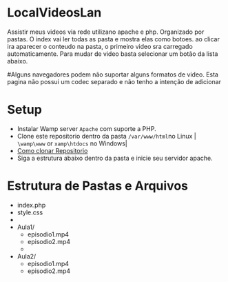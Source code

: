# LocalVideosLan
Assistir meus videos via rede utilizano apache  e php. Organizado por pastas.
O index vai ler todas as pasta e mostra elas como botoes.
ao clicar ira aparecer o conteudo na pasta, o primeiro video sra carregado automaticamente.
Para mudar de video basta selecionar um botão da lista abaixo.

#Alguns navegadores podem não suportar alguns formatos de video. Esta pagina não possui um codec separado e não tenho a intenção de adicionar

# Setup
 - Instalar Wamp server  `Apache` com suporte a PHP. 
 -  Clone este repositorio dentro da pasta `/var/www/html`no Linux | `\wamp\www`  or `xamp\htdocs` no Windows|  
 -  [Como clonar Repositorio](https://docs.github.com/pt/repositories/creating-and-managing-repositories/cloning-a-repository)
 -  Siga a estrutura abaixo dentro da pasta e inicie seu servidor apache.
  

# Estrutura de Pastas e Arquivos

- index.php
- style.css
- 
- Aula1/
  - episodio1.mp4
  - episodio2.mp4
  - 
- Aula2/
  - episodio1.mp4
  - episodio2.mp4

   
  
